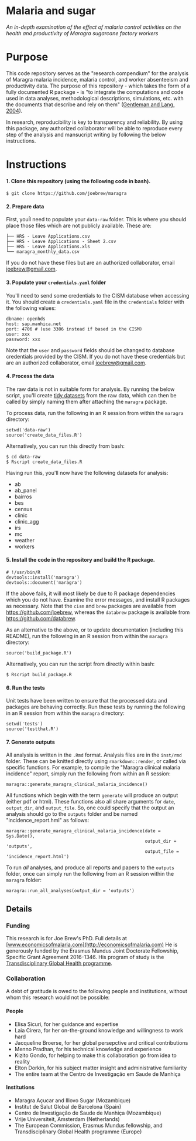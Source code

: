 
<!-- README.md is generated from README.Rmd. Please edit that file -->
Malaria and sugar
=================

*An in-depth examination of the effect of malaria control activities on the health and productivity of Maragra sugarcane factory workers*

Purpose
=======

This code repository serves as the "research compendium" for the analysis of Maragra malaria incidence, malaria control, and worker absenteeism and productivity data. The purpose of this repository - which takes the form of a fully documented R package - is "to integrate the computations and code used in data analyses, methodological descriptions, simulations, etc. with the documents that describe and rely on them" ([Gentleman and Lang, 2004](http://biostats.bepress.com/bioconductor/paper2/)).

In research, reproducibility is key to transparency and reliability. By using this package, any authorized collaborator will be able to reproduce every step of the analysis and mansucript writing by following the below instructions.

Instructions
============

#### 1. Clone this repository (using the following code in bash).

    $ git clone https://github.com/joebrew/maragra

#### 2. Prepare data

First, youĺl need to populate your `data-raw` folder. This is where you should place those files which are not publicly available. These are:

    ├── HRS - Leave Applications.csv
    ├── HRS - Leave Applications - Sheet 2.csv
    ├── HRS - Leave Applications.xls
    └── maragra_monthly_data.csv

If you do not have these files but are an authorized collaborator, email <joebrew@gmail.com>.

#### 3. Populate your `credentials.yaml` folder

You'll need to send some credentials to the CISM database when accessing it. You should create a `credentials.yaml` file in the `credentials` folder with the following values:

    dbname: openhds
    host: sap.manhica.net
    port: 4706 # (use 3306 instead if based in the CISM)
    user: xxx
    password: xxx

Note that the `user` and `password` fields should be changed to database credentials provided by the CISM. If you do not have these credentials but are an authorized collaborator, email <joebrew@gmail.com>.

#### 4. Process the data

The raw data is not in suitable form for analysis. By running the below script, you'll create [tidy datasets](http://vita.had.co.nz/papers/tidy-data.html) from the raw data, which can then be called by simply naming them after attaching the `maragra` package.

To process data, run the following in an R session from within the `maragra` directory:

    setwd('data-raw')
    source('create_data_files.R')

Alternatively, you can run this directly from bash:

    $ cd data-raw
    $ Rscript create_data_files.R

Having run this, you'll now have the following datasets for analysis:

-   ab
-   ab\_panel
-   bairros
-   bes
-   census
-   clinic
-   clinic\_agg
-   irs
-   mc
-   weather
-   workers

#### 5. Install the code in the repository and build the R package.

    # !/usr/bin/R
    devtools::install('maragra')
    devtools::document('maragra')

If the above fails, it will most likely be due to R package dependencies which you do not have. Examine the error messages, and install R packages as necessary. Note that the `cism` and `brew` packages are available from <https://github.com/joebrew>, whereas the `databrew` package is available from <https://github.com/databrew>.

As an alternative to the above, or to update documentation (including this README), run the following in an R session from within the `maragra` directory:

    source('build_package.R')

Alternatively, you can run the script from directly within bash:

    $ Rscript build_package.R

#### 6. Run the tests

Unit tests have been written to ensure that the processed data and packages are behaving correctly. Run these tests by running the following in an R session from within the `maragra` directory:

    setwd('tests')
    source('testthat.R')

#### 7. Generate outputs

All analysis is written in the `.Rmd` format. Analysis files are in the `inst/rmd` folder. These can be knitted directly using `rmarkdown::render`, or called via specific functions. For example, to compile the "Maragra clinical malaria incidence" report, simply run the following from within an R session:

    maragra::generate_maragra_clinical_malaria_incidence()

All functions which begin with the term `generate` will produce an output (either pdf or html). These functions also all share arguments for `date`, `output_dir`, and `output_file`. So, one could specify that the output an analysis should go to the `outputs` folder and be named "incidence\_report.hml" as follows:

    maragra::generate_maragra_clinical_malaria_incidence(date = Sys.Date(),
                                                         output_dir = 'outputs',
                                                         output_file = 'incidence_report.html')

To run *all* analyses, and produce all reports and papers to the `outputs` folder, once can simply run the following from an R session within the `maragra` folder:

    maragra::run_all_analyses(output_dir = 'outputs')

Details
-------

### Funding

This research is for Joe Brew's PhD. Full details at [www.economicsofmalaria.com](http://economicsofmalaria.com) He is generously funded by the Erasmus Mundus Joint Doctorate Fellowship, Specific Grant Agreement 2016-1346. His program of study is the [Transdisciplinary Global Health programme](http://www.transglobalhealth.org/).

### Collaboration

A debt of gratitude is owed to the following people and institutions, without whom this research would not be possible:

#### People

-   Elisa Sicuri, for her guidance and expertise
-   Laia Cirera, for her on-the-ground knowledge and willingness to work hard
-   Jacqueline Broerse, for her global persepctive and critical contributions
-   Menno Pradhan, for his technical knowledge and experience
-   Kizito Gondo, for helping to make this collaboration go from idea to reality
-   Elton Dorkin, for his subject matter insight and administrative familiarity
-   The entire team at the Centro de Investigação em Saude de Manhiça

#### Institutions

-   Maragra Açucar and Illovo Sugar (Mozambique)
-   Institut de Salut Global de Barcelona (Spain)
-   Centro de Investigação de Saude de Manhiça (Mozambique)
-   Vrije Universiteit, Amsterdam (Netherlands)
-   The European Commission, Erasmus Mundus fellowship, and Transdisciplinary Global Health programme (Europe)
